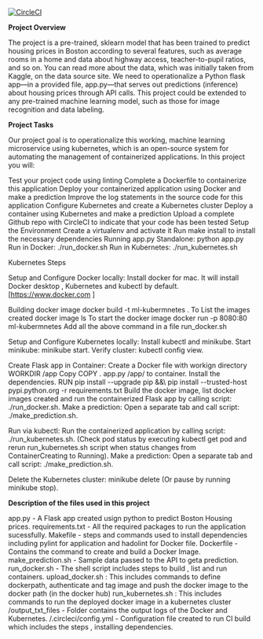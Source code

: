 [![CircleCI](https://dl.circleci.com/status-badge/img/gh/swarajagrawal/project-ml-microservice-kubernetes/tree/main.svg?style=svg)](https://dl.circleci.com/status-badge/redirect/gh/swarajagrawal/project-ml-microservice-kubernetes/tree/main)

**Project Overview**

The project is a pre-trained, sklearn model that has been trained to predict housing prices in Boston according to several features, such as average rooms in a home and data about highway access, teacher-to-pupil ratios, and so on. You can read more about the data, which was initially taken from Kaggle, on the data source site. We need to operationalize a Python flask app—in a provided file, app.py—that serves out predictions (inference) about housing prices through API calls. This project could be extended to any pre-trained machine learning model, such as those for image recognition and data labeling.

**Project Tasks**

Our project goal is to operationalize this working, machine learning microservice using kubernetes, which is an open-source system for automating the management of containerized applications. In this project you will:

Test your project code using linting
Complete a Dockerfile to containerize this application
Deploy your containerized application using Docker and make a prediction
Improve the log statements in the source code for this application
Configure Kubernetes and create a Kubernetes cluster
Deploy a container using Kubernetes and make a prediction
Upload a complete Github repo with CircleCI to indicate that your code has been tested
Setup the Environment
Create a virtualenv and activate it
Run make install to install the necessary dependencies
Running app.py
Standalone: python app.py
Run in Docker: ./run_docker.sh
Run in Kubernetes: ./run_kubernetes.sh


Kubernetes Steps

Setup and Configure Docker locally: Install docker for mac. It will install Docker desktop , Kubernetes and kubectl by default. [https://www.docker.com ]

Building docker image docker build -t ml-kubermnetes .  To List the images created docker image ls To start the docker image docker run -p 8080:80 ml-kubermnetes
Add all the above command in a file run_docker.sh

Setup and Configure Kubernetes locally: Install kubectl and minikube. Start minikube: minikube start. Verify cluster: kubectl config view.

Create Flask app in Container: Create a Docker file with workign directory WORKDIR /app Copy COPY . app.py /app/ to container. Install the dependencies. RUN pip install --upgrade pip &&\ pip install --trusted-host pypi.python.org -r requirements.txt Build the docker image, list docker images created and run the containerized Flask app by calling script: ./run_docker.sh. Make a prediction: Open a separate tab and call script: ./make_prediction.sh.

Run via kubectl: Run the containerized application by calling script: ./run_kubernetes.sh. (Check pod status by executing kubectl get pod and rerun run_kubernetes.sh script when status changes from ContainerCreating to Running). Make a prediction: Open a separate tab and call script: ./make_prediction.sh.

Delete the Kubernetes cluster: minikube delete (Or pause by running minikube stop).

**Description of the files used in this project**

app.py - A Flask app created usign python to predict Boston Housing prices.
requirements.txt - All the required packages to run the application sucessfully.
Makefile - steps and commands used to install dependencies including pylint for application and hadolint for Docker file.
Dockerfile - Contains the command to create and build a Docker Image.
make_prediction.sh - Sample data passed to the API to geta prediction.
run_docker.sh - The shell script includes steps to build , list and run containers.
upload_docker.sh : This includes commands to define dockerpath, authenticate and tag image and push the docker image to the docker path (in the docker hub)
run_kubernetes.sh : This includes commands to run the deployed docker image in a kubernetes cluster
/output_txt_files - Folder contains the output logs of the Docker and Kubernetes.
/.circleci/config.yml - Configuration file created to run CI build which includes the steps , installing dependencies.
